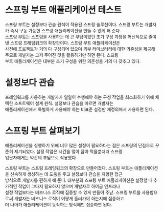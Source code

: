 # **스프링 부트 애플리케이션 테스트**  
스프링 부트는 설정보다 관습 원칙이 적용된 스프링 솔루션이다. 스프링 부트는 개발자가 즉시 구동 가능한 스프링 애플리케이션을 만들 수 있게 해 준다.  
스프링 부트는 스프링을 사용하는 데 큰 부담이었던 초기 구성 과정을 혁신적으로 줄여 낸 스프링 프레임워크의 확장판이다. 스프링 부트 애플리케이션은  
사전에 프로젝트가 거의 다 구성되어 있으며 외부 라이브러리에 대한 의존성을 제공해 주므로 개발자는 그저 주어진 것을 활용하기만 하면 된다. 스프링  
부트 애플리케이션은 대부분 초기 구성을 위한 의존성을 거의 다 갖추고 있다.  
  
# **설정보다 관습**  
프레임워크를 사용하는 개발자가 일일이 수행해야 하는 구성 작업을 최소화하기 위해 채택한 소프트웨어 설계 원칙. 설정보다 관습을 따르면 개발자는  
애플리케이션에서 특별하게 사용해야 하는 비표준 설정만 재정의해서 사용하면 된다.  
  
# **스프링 부트 살펴보기**  
애플리케이션을 실행하기 위해 너무 많은 설정이 필요하다는 점은 스프링의 단점으로 꾸준히 제기되었다. 설정 작업은 시간을 많이 잡아 먹을뿐더러 스프링  
입문자에게는 약간의 부담으로 작용했다.  
  
스프링 부트는 스프링 프레임워크의 확장으로 만들어졌다. 스프링 부트는 애플리케이션을 신속하게 생성하는 데 도움을 주고 설정보다 관습을 지향한 접근  
방식으로 개발자를 편하게 해 준다. 대부분의 스프링 부트 애플리케이션은 설정할 때 추가적인 작업이 그다지 필요하지 않으며 개발자로 하여금 인프라나  
설정 작업보다는 비즈니스 로직에 집중할 수 있게 만들어 주낟. 스프링 부트를 사용함으로써 개발자는 비즈니스 로직이 어떻게 흘러가야 하는지에 집중하고  
더 나아가 애플리케이션이 동작하는 방식에만 집중하면 된다.  
  
